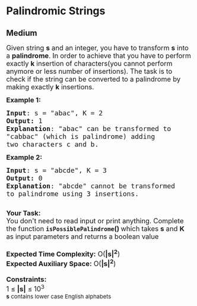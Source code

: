 # Palindromic Strings
## Medium 
<div class="problem-statement">
                <p></p><p><span style="font-size:18px">Given string <strong>s</strong> and an integer, you have to transform <strong>s</strong> into a <strong>palindrome</strong>. In order to achieve that you have to perform exactly <strong>k</strong> insertion of characters(you cannot perform anymore or less number of insertions). The task is to check if the string can be converted to a palindrome by making exactly <strong>k</strong> insertions.</span></p>

<p><span style="font-size:18px"><strong>Example 1:</strong></span></p>

<pre style="position: relative;"><span style="font-size:18px"><strong>Input</strong>: s = "abac", K = 2
<strong>Output:</strong> 1</span>
<span style="font-size:18px"><strong>Explanation</strong>: "abac" can be transformed to 
"cabbac" (which is palindrome) adding 
two characters c and b.</span><div class="open_grepper_editor" title="Edit &amp; Save To Grepper"></div></pre>

<div><span style="font-size:18px"><strong>Example 2:</strong></span></div>

<pre style="position: relative;"><span style="font-size:18px"><strong>Input</strong>: s = "abcde", K = 3
<strong>Output:</strong> 0</span>
<span style="font-size:18px"><strong>Explanation</strong>: "abcde" cannot be transformed
to palindrome using 3 insertions.</span><div class="open_grepper_editor" title="Edit &amp; Save To Grepper"></div></pre>

<div><br>
<span style="font-size:18px"><strong>Your Task:&nbsp;&nbsp;</strong><br>
You don't need to read input or print anything. Complete the function <strong><code>isPossiblePalindrome</code>()&nbsp;</strong>which takes <strong>s</strong> and <strong>K </strong>as input parameters and returns a boolean value<br>
<br>
<strong>Expected Time Complexity:</strong> O(<strong>|s|<sup>2</sup></strong>)<br>
<strong>Expected Auxiliary Space:</strong> O(<strong>|s|<sup>2</sup></strong>)<br>
<br>
<strong>Constraints:</strong><br>
1 ≤ <strong>|s|</strong> ≤ 10<sup>3<br>
<strong>s</strong> contains lower case English alphabets</sup></span></div>
 <p></p>
            </div>